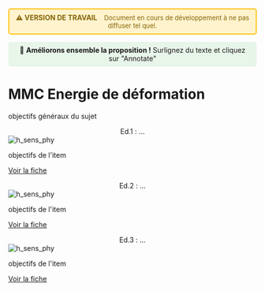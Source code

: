<div style="background-color: #fff3cd; border: 2px solid #ffc107; border-radius: 5px; padding: 8px 12px; margin: 15px 0; text-align: center;">
  <strong style="color: #856404; font-size: 14px;">⚠️ VERSION DE TRAVAIL</strong>
  <span style="color: #856404; margin-left: 10px; font-size: 13px;">
    Document en cours de développement à ne pas diffuser tel quel.
  </span>
</div>

<div style="background-color: #e8f5e9; padding: 8px 12px; margin: 15px 0; border-radius: 5px; text-align: center; font-size: 14px;">
  💬 <strong>Améliorons ensemble la proposition !</strong> Surlignez du texte et cliquez sur "Annotate"
</div>


# MMC Energie de déformation
objectifs généraux du sujet

<div class="card-container">


  <!-- Carte 1 -->
  <div class="card">
    <div class="card-header" style="text-align: center;">
      Ed.1 : ...
    </div>
    <div class="card-body">
      <img src="../../_static/images/MMC/wolver_inprogress.png" alt="h_sens_phy" class="img-responsive">
      <p> objectifs de l'item </p>
      <p class="card-footer-link">
        <a href="../MMC_Ed/MMC_Ed1.html" class="card-link">
          Voir la fiche <i class="fas fa-arrow-right"></i>
        </a>
      </p>
    </div>
  </div>

  <!-- Carte 2 -->
  <div class="card">
    <div class="card-header" style="text-align: center;">
      Ed.2 : ...
    </div>
    <div class="card-body">
      <img src="../../_static/images/MMC/wolver_inprogress.png" alt="h_sens_phy" class="img-responsive">
      <p> objectifs de l'item  </p>
      <p class="card-footer-link">
        <a href="../MMC_Ed/MMC_Ed2.html" class="card-link">
          Voir la fiche <i class="fas fa-arrow-right"></i>
        </a>
      </p>
    </div>
  </div>

  
  <!-- Carte n -->
  <div class="card">
    <div class="card-header" style="text-align: center;">
      Ed.3 : ...
    </div>
    <div class="card-body">
      <img src="../../_static/images/MMC/wolver_inprogress.png" alt="h_sens_phy" class="img-responsive">
      <p> objectifs de l'item </p>
      <p class="card-footer-link">
        <a href="../MMC_Ed/MMC_Edn.html" class="card-link">
          Voir la fiche <i class="fas fa-arrow-right"></i>
        </a>
      </p>
    </div>
  </div>


</div>

